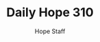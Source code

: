 ---
image: /assets/img/daily-hope-default-artwork.png
title: Daily Hope 310
number: 310
categories:
  - Daily Hope
author: Hope Staff
notes: Daily Hope 310
embed: >-
  EMBED_GOES_HERE
---